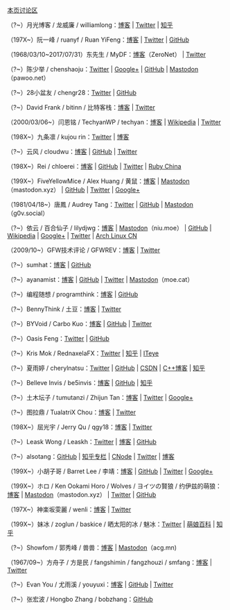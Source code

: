 [本页讨论区](https://github.com/XX-net/XX-Net-dev/issues/85)

（?~）月光博客 / 龙威廉 / williamlong：[博客](http://www.williamlong.info) | [Twitter](https://twitter.com/williamlong) | [知乎](https://www.zhihu.com/people/22a2fc9082afa9c61310e1c9f0dfabb1)

（197X~）阮一峰 / ruanyf / Ruan YiFeng：[博客](http://www.ruanyifeng.com/blog) | [Twitter](https://twitter.com/ruanyf) | [GitHub](https://github.com/ruanyf)

（1968/03/10~2017/07/31）东先生 / MyDF：[博客](https://www.zerogate.tk/mydf.bit/)（ZeroNet） | [Twitter](https://twitter.com/MyDF)

（?~）陈少举 / chenshaoju：[Twitter](https://twitter.com/chenshaoju) | [Google+](https://plus.google.com/108281241220294160411) | [GitHub](https://github.com/chenshaoju) | [Mastodon](https://pawoo.net/@chenshaoju)（pawoo.net）

（?~）28小盆友 / chengr28：[Twitter](https://twitter.com/chengr28) | [GitHub](https://github.com/chengr28)

（?~）David Frank / bitinn / 比特客栈：[博客](https://bitinn.net) | [Twitter](https://twitter.com/bitinn)

（2000/03/06~）闫恩铭 / TechyanWP / techyan：[博客](https://techyan.me/) | [Wikipedia](https://zh.wikipedia.org/wiki/User:Techyan) | [Twitter](https://twitter.com/TechyanWP)

（198X~）九条凛 / kujou rin：[Twitter](https://twitter.com/kujou_rin) | [博客](https://kujourin.com)

（?~）云风 / cloudwu：[博客](https://blog.codingnow.com) | [GitHub](https://github.com/cloudwu) | [Twitter](https://twitter.com/cloudwu)

（198X~）Rei / chloerei：[博客](http://chloerei.com/posts/) | [GitHub](https://github.com/chloerei) | [Twitter](https://twitter.com/chloerei) | [Ruby China](https://ruby-china.org/Rei)

（199X~）FiveYellowMice / Alex Huang / 黄鼠：[博客](https://fiveyellowmice.com) | [Mastodon](https://mastodon.xyz/@FiveYellowMice)（mastodon.xyz） | [GitHub](https://github.com/FiveYellowMice) | [Twitter](https://twitter.com/FiveYellowMice) | [Google+](https://plus.google.com/112855887065747609809)

（1981/04/18~）唐鳳 / Audrey Tang：[Twitter](https://twitter.com/audreyt) | [GitHub](https://github.com/audreyt) | [Mastodon](https://g0v.social/@au)（g0v.social）

（?~）依云 / 百合仙子 / lilydjwg：[博客](https://blog.lilydjwg.me/) | [Mastodon](https://niu.moe/@lilydjwg)（niu.moe） | [GitHub](https://github.com/lilydjwg) | [Wikipedia](https://zh.wikipedia.org/wiki/User:Lilydjwg) | [Google+](https://plus.google.com/105121709349802928154) | [Twitter](https://twitter.com/lilydjwg) | [Arch Linux CN](https://bbs.archlinuxcn.org/search.php?action=search&keywords=*&author=%E4%BE%9D%E4%BA%91&search_in=0&sort_by=0&sort_dir=DESC&show_as=posts&search=%E6%8F%90%E4%BA%A4)

（2009/10~）GFW技术评论 / GFWREV：[博客](https://gfwrev.blogspot.com) | [Twitter](https://twitter.com/gfwrev)

（?~）sumhat：[博客](https://leonax.net) | [GitHub](https://github.com/sumhat)

（?~）ayanamist：[博客](http://blog.ayanamist.com) | [GitHub](https://github.com/ayanamist) | [Twitter](https://twitter.com/ayanamist) | [Mastodon](https://moe.cat/@ayanamist)（moe.cat）

（?~）编程随想 / programthink：[博客](https://program-think.blogspot.com) | [GitHub](https://github.com/programthink)

（?~）BennyThink / 土豆：[博客](https://www.bennythink.com) | [Twitter](https://twitter.com/BennyThinks)

（?~）BYVoid / Carbo Kuo：[博客](https://www.byvoid.com) | [GitHub](https://github.com/BYVoid) | [Twitter](https://twitter.com/byvoid)

（?~）Oasis Feng：[Twitter](https://twitter.com/oasisfeng) | [GitHub](https://github.com/oasisfeng)

（?~）Kris Mok / RednaxelaFX：[Twitter](https://twitter.com/rednaxelafx) | [知乎](https://www.zhihu.com/people/a06cfb38e37dac1658e6457df4d7f032) | [ITeye](http://rednaxelafx.iteye.com)

（?~）夏雨婷 / cherylnatsu：[Twitter](https://twitter.com/cherylnatsu) | [GitHub](https://github.com/zooxyt) | [CSDN](http://blog.csdn.net/cherylnatsu) | [C++博客](http://www.cppblog.com/wuwu) | [知乎](https://www.zhihu.com/people/899d4d857cd231912912c5ba5c411440)

（?~）Belleve Invis / be5invis：[博客](https://typeof.net) | [GitHub](https://github.com/be5invis) | [知乎](https://www.zhihu.com/people/b6d28ac2b88b7f230552bab4a0aceaca)

（?~）土木坛子 / tumutanzi / Zhijun Tan：[博客](https://tumutanzi.com) | [Twitter](https://twitter.com/tumutanzi) | [Google+](https://plus.google.com/116527737108046288919)

（?~）图拉鼎 / TualatriX Chou：[博客](https://imtx.me) | [Twitter](https://twitter.com/tualatrix)

（198X~）屈光宇 / Jerry Qu / qgy18：[博客](https://imququ.com) | [Twitter](https://twitter.com/qgy18)

（?~）Leask Wong / Leaskh：[Twitter](https://twitter.com/Leaskh) | [博客](https://leaskh.com) | [GitHub](https://github.com/leask)

（?~）alsotang：[GitHub](https://github.com/alsotang) | [知乎专栏](https://zhuanlan.zhihu.com/alsotang) | [CNode](https://cnodejs.org/user/alsotang) | [Twitter](https://twitter.com/alsotang) | [博客](http://fxck.it)

（199X~）小胡子哥 / Barret Lee / 李靖：[博客](http://www.barretlee.com/entry/) | [GitHub](https://github.com/barretlee) | [Twitter](https://twitter.com/barret_china) | [Google+](https://plus.google.com/112634278852964994392)

（199X~）ホロ / Ken Ookami Horo / Wolves / ヨイツの賢狼 / 约伊兹的萌狼：[博客](https://blog.yoitsu.moe) | [Mastodon](https://mastodon.xyz/@Ken_Ookami_Horo)（mastodon.xyz） | [Twitter](https://twitter.com/Ken_Ookami_Horo) | [GitHub](https://github.com/KenOokamiHoro)

（197X~）神楽坂雯麗 / wenli：[博客](http://wenli.moe) | [Twitter](https://twitter.com/wenli)

（199X~）妹冰 / zoglun / baskice / 晒太阳的冰 / 魅冰：[Twitter](https://twitter.com/zoglun) | [萌娘百科](https://zh.moegirl.org/User:Baskice) | [知乎](https://www.zhihu.com/people/4a82718ab6b35379417aaa66c79e5eaa)

（?~）Showfom / 郭秀峰 / 兽兽：[博客](https://sb.sb) | [Mastodon](https://acg.mn/@Showfom)（acg.mn)

（1967/09~）方舟子 / 方是民 / fangshimin / fangzhouzi / smfang：[博客](http://www.xysblogs.org/fangzhouzi) | [Twitter](https://twitter.com/fangshimin)

（?~）Evan You / 尤雨溪 / youyuxi：[博客](http://blog.evanyou.me) | [GitHub](https://github.com/yyx990803) | [Twitter](https://twitter.com/youyuxi)

（?~）张宏波 / Hongbo Zhang / bobzhang：[GitHub](https://github.com/bobzhang)